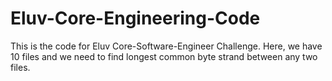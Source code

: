 # Eluv-Core-Engineering-Code

This is the code for Eluv Core-Software-Engineer Challenge. Here, we have 10 files and we need to find longest common byte strand between any two files. 

